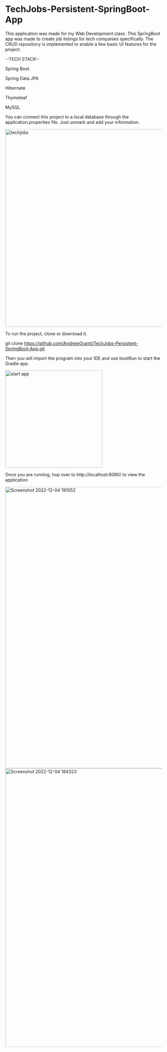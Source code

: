 # TechJobs-Persistent-SpringBoot-App
This application was made for my Web Development class. This SpringBoot app was made to create job listings for tech companies specifically. 
The CRUD repositiory is implemented to enable a few basic UI features for the project. 

--TECH STACK--

Spring Boot

Spring Data JPA

Hibernate

Thymeleaf

MySQL

 
 
 You can connect this project to a local database through the application.properties file. 
Just unmark and add your information.

<img width="635" alt="techjobs" src="https://user-images.githubusercontent.com/108322842/205528580-7348ed0a-607e-410a-9f1f-55fc1ce726c8.png">

To run the project, clone or download it.

git clone https://github.com/AndrewGrantt/TechJobs-Persistent-SpringBoot-App.git

Then you will import the program into your IDE and use bootRun to start the Gradle app. 

<img width="312" alt="start app" src="https://user-images.githubusercontent.com/108322842/205528596-02e915ee-f759-42d0-be7c-280104d18eee.png">

Once you are running, hop over to http://localhost:8080/ to view the application 


<img width="905" alt="Screenshot 2022-12-04 191052" src="https://user-images.githubusercontent.com/108322842/205528605-f91960f3-97cc-46f3-b930-bf10bdaf5eed.png">

<img width="896" alt="Screenshot 2022-12-04 184323" src="https://user-images.githubusercontent.com/108322842/205528602-acb04fed-e93a-4c77-8835-874b0d9354dd.png">
